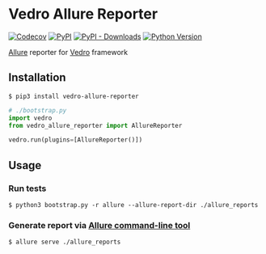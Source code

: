 # Vedro Allure Reporter

[![Codecov](https://img.shields.io/codecov/c/github/nikitanovosibirsk/vedro-allure-reporter/master.svg?style=flat-square)](https://codecov.io/gh/nikitanovosibirsk/vedro-allure-reporter)
[![PyPI](https://img.shields.io/pypi/v/vedro-allure-reporter.svg?style=flat-square)](https://pypi.python.org/pypi/vedro-allure-reporter/)
[![PyPI - Downloads](https://img.shields.io/pypi/dm/vedro-allure-reporter?style=flat-square)](https://pypi.python.org/pypi/vedro-allure-reporter/)
[![Python Version](https://img.shields.io/pypi/pyversions/vedro-allure-reporter.svg?style=flat-square)](https://pypi.python.org/pypi/vedro-allure-reporter/)

[Allure](https://docs.qameta.io/allure/) reporter for [Vedro](https://github.com/nikitanovosibirsk/vedro) framework

## Installation

```shell
$ pip3 install vedro-allure-reporter
```

```python
# ./bootstrap.py
import vedro
from vedro_allure_reporter import AllureReporter

vedro.run(plugins=[AllureReporter()])
```

## Usage

### Run tests

```shell
$ python3 bootstrap.py -r allure --allure-report-dir ./allure_reports
```

### Generate report via [Allure command-line tool](https://docs.qameta.io/allure/#_installing_a_commandline)

```shell
$ allure serve ./allure_reports
```
